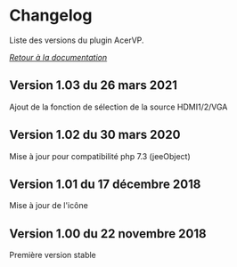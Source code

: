 # Changelog

Liste des versions du plugin AcerVP.

*[Retour à la documentation](index.md)*

## Version 1.03 du 26 mars 2021

Ajout de la fonction de sélection de la source HDMI1/2/VGA

## Version 1.02 du 30 mars 2020

Mise à jour pour compatibilité php 7.3 (jeeObject)

## Version 1.01 du 17 décembre 2018

Mise à jour de l'icône

## Version 1.00 du 22 novembre 2018

Première version stable
